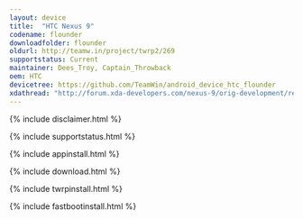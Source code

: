 ```yaml
---
layout: device
title:  "HTC Nexus 9"
codename: flounder
downloadfolder: flounder
oldurl: http://teamw.in/project/twrp2/269
supportstatus: Current
maintainer: Dees_Troy, Captain_Throwback
oem: HTC
devicetree: https://github.com/TeamWin/android_device_htc_flounder
xdathread: "http://forum.xda-developers.com/nexus-9/orig-development/recovery-twrp-2-8-2-0-touch-recovery-t2944788"
---
```


{% include disclaimer.html %}

{% include supportstatus.html %}

{% include appinstall.html %}

{% include download.html %}

{% include twrpinstall.html %}

{% include fastbootinstall.html %}
